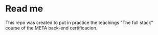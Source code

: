 # Read me

This repo was created to put in practice the teachings "The full stack" course of the META back-end certificacion.